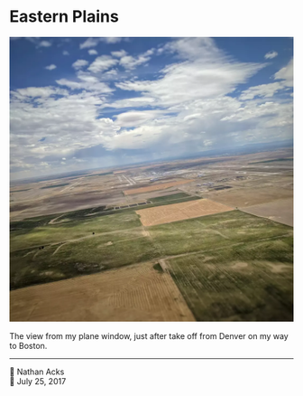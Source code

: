 # Eastern Plains

![Square farm fields stretch to the horizon, as seen from a plane shortly after take-off](assets/a19fe5307f016e025e2a5b7459ba4897.webp)

The view from my plane window, just after take off from Denver on my way to Boston.

- - - -

<span aria-hidden="true">👤</span> Nathan Acks  
<span aria-hidden="true">📅</span> July 25, 2017
